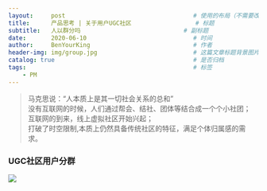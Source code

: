```yaml
---
layout:     post                                    # 使用的布局（不需要改）
title:      产品思考 | 关于用户UGC社区                  # 标题 
subtitle:   人以群分吗                             # 副标题
date:       2020-06-10                              # 时间
author:     BenYourKing                             # 作者
header-img: img/group.jpg                           # 这篇文章标题背景图片
catalog: true                                       # 是否归档
tags:                                               # 标签
    - PM
---
```

            
            
>马克思说：“人本质上是其一切社会关系的总和”                 
>没有互联网的时候，人们通过帮会、结社、团体等结合成一个个小社团；                      
>互联网的到来，线上虚拟社区开始兴起；              
>打破了时空限制,本质上仍然具备传统社区的特征，满足个体归属感的需求。           


### UGC社区用户分群
![](https://ftp.bmp.ovh/imgs/2020/06/c4e50e682067b7f0.png)











